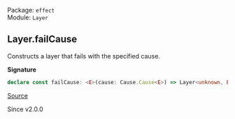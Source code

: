 Package: `effect`<br />
Module: `Layer`<br />

## Layer.failCause

Constructs a layer that fails with the specified cause.

**Signature**

```ts
declare const failCause: <E>(cause: Cause.Cause<E>) => Layer<unknown, E>
```

[Source](https://github.com/Effect-TS/effect/tree/main/packages/effect/src/Layer.ts#L353)

Since v2.0.0